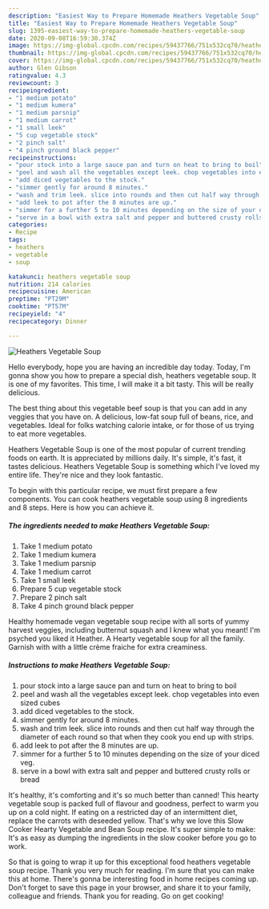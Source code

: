```yaml
---
description: "Easiest Way to Prepare Homemade Heathers Vegetable Soup"
title: "Easiest Way to Prepare Homemade Heathers Vegetable Soup"
slug: 1395-easiest-way-to-prepare-homemade-heathers-vegetable-soup
date: 2020-09-08T16:59:30.374Z
image: https://img-global.cpcdn.com/recipes/59437766/751x532cq70/heathers-vegetable-soup-recipe-main-photo.jpg
thumbnail: https://img-global.cpcdn.com/recipes/59437766/751x532cq70/heathers-vegetable-soup-recipe-main-photo.jpg
cover: https://img-global.cpcdn.com/recipes/59437766/751x532cq70/heathers-vegetable-soup-recipe-main-photo.jpg
author: Glen Gibson
ratingvalue: 4.3
reviewcount: 3
recipeingredient:
- "1 medium potato"
- "1 medium kumera"
- "1 medium parsnip"
- "1 medium carrot"
- "1 small leek"
- "5 cup vegetable stock"
- "2 pinch salt"
- "4 pinch ground black pepper"
recipeinstructions:
- "pour stock into a large sauce pan and turn on heat to bring to boil"
- "peel and wash all the vegetables except leek. chop vegetables into even sized cubes"
- "add diced vegetables to the stock."
- "simmer gently for around 8 minutes."
- "wash and trim leek. slice into rounds and then cut half way through the diameter of each round so that when they cook you end up with strips."
- "add leek to pot after the 8 minutes are up."
- "simmer for a further 5 to 10 minutes depending on the size of your diced veg."
- "serve in a bowl with extra salt and pepper and buttered crusty rolls or bread"
categories:
- Recipe
tags:
- heathers
- vegetable
- soup

katakunci: heathers vegetable soup 
nutrition: 214 calories
recipecuisine: American
preptime: "PT29M"
cooktime: "PT57M"
recipeyield: "4"
recipecategory: Dinner

---
```



![Heathers Vegetable Soup](https://img-global.cpcdn.com/recipes/59437766/751x532cq70/heathers-vegetable-soup-recipe-main-photo.jpg)

Hello everybody, hope you are having an incredible day today. Today, I'm gonna show you how to prepare a special dish, heathers vegetable soup. It is one of my favorites. This time, I will make it a bit tasty. This will be really delicious.

The best thing about this vegetable beef soup is that you can add in any veggies that you have on. A delicious, low-fat soup full of beans, rice, and vegetables. Ideal for folks watching calorie intake, or for those of us trying to eat more vegetables.

Heathers Vegetable Soup is one of the most popular of current trending foods on earth. It is appreciated by millions daily. It's simple, it's fast, it tastes delicious. Heathers Vegetable Soup is something which I've loved my entire life. They're nice and they look fantastic.


To begin with this particular recipe, we must first prepare a few components. You can cook heathers vegetable soup using 8 ingredients and 8 steps. Here is how you can achieve it.

<!--inarticleads1-->

##### The ingredients needed to make Heathers Vegetable Soup:

1. Take 1 medium potato
1. Take 1 medium kumera
1. Take 1 medium parsnip
1. Take 1 medium carrot
1. Take 1 small leek
1. Prepare 5 cup vegetable stock
1. Prepare 2 pinch salt
1. Take 4 pinch ground black pepper


Healthy homemade vegan vegetable soup recipe with all sorts of yummy harvest veggies, including butternut squash and I knew what you meant! I&#39;m psyched you liked it Heather. A Hearty vegetable soup for all the family. Garnish with with a little crème fraiche for extra creaminess. 

<!--inarticleads2-->

##### Instructions to make Heathers Vegetable Soup:

1. pour stock into a large sauce pan and turn on heat to bring to boil
1. peel and wash all the vegetables except leek. chop vegetables into even sized cubes
1. add diced vegetables to the stock.
1. simmer gently for around 8 minutes.
1. wash and trim leek. slice into rounds and then cut half way through the diameter of each round so that when they cook you end up with strips.
1. add leek to pot after the 8 minutes are up.
1. simmer for a further 5 to 10 minutes depending on the size of your diced veg.
1. serve in a bowl with extra salt and pepper and buttered crusty rolls or bread


It&#39;s healthy, it&#39;s comforting and it&#39;s so much better than canned! This hearty vegetable soup is packed full of flavour and goodness, perfect to warm you up on a cold night. If eating on a restricted day of an intermittent diet, replace the carrots with deseeded yellow. That&#39;s why we love this Slow Cooker Hearty Vegetable and Bean Soup recipe. It&#39;s super simple to make: It&#39;s as easy as dumping the ingredients in the slow cooker before you go to work. 

So that is going to wrap it up for this exceptional food heathers vegetable soup recipe. Thank you very much for reading. I'm sure that you can make this at home. There's gonna be interesting food in home recipes coming up. Don't forget to save this page in your browser, and share it to your family, colleague and friends. Thank you for reading. Go on get cooking!
